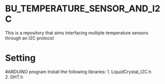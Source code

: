 # BU_TEMPERATURE_SENSOR_AND_I2C
This is a repository that aims interfacing multiple temperature sensors through an I2C protocol
<h1>Setting</h1>
#ARDUINO program
Install the following libraries:
  1. LiquidCrystal_I2C.h <br>
  2. DHT.h<br>
 
